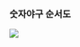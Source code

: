 ### 숫자야구 순서도

<img src='https://user-images.githubusercontent.com/71827641/137862994-203e556c-7de7-411b-892e-5bc7a7028b79.png'/>
